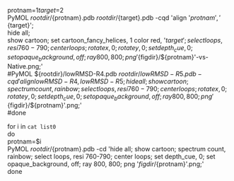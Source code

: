 

protnam=$1  
target=$2  
PyMOL ${rootdir}/${protnam}.pdb ${rootdir}/${target}.pdb -cqd 'align '${protnam}', '${target}';   
hide all;   
show cartoon; 
set cartoon_fancy_helices, 1
color red, '${target}';   
select loops, resi 760-790;   
center loops;   
rotate x, 0;   
rotate y, 0;   
set depth_cue, 0;   
set opaque_background, off;   
ray 800, 800;   
png '${figdir}/${protnam}'-vs-Native.png;'  
#PyMOL ${rootdir}/lowRMSD-R4.pdb ${rootdir}/lowRMSD-R5.pdb -cqd 'align lowRMSD-R4, lowRMSD-R5; hide all; show cartoon; spectrum count, rainbow; select loops, resi 760-790; center loops; rotate x, 0; rotate y, 0; set depth_cue, 0; set opaque_background, off; ray 800, 800; png '${figdir}/${protnam}'.png;'  
#done  

for i in `cat list0`  
do  
protnam=$i  
PyMOL ${rootdir}/${protnam}.pdb -cd 'hide all; show cartoon; spectrum count, rainbow; select loops, resi 760-790; center loops; set depth_cue, 0; set opaque_background, off; ray 800, 800; png '${figdir}/${protnam}'.png;'  
done  
